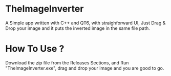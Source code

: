 # TheImageInverter 

A Simple app written with C++ and QT6, with straighforward UI, Just Drag & Drop your image and it puts the inverted image in the same file path.

# How To Use ? 

Download the zip file from the Releases Sections, and Run "TheImageInverter.exe", drag and drop your image and you are good to go. 
